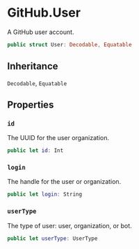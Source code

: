 # GitHub.User

A GitHub user account.

``` swift
public struct User: Decodable, Equatable 
```

## Inheritance

`Decodable`, `Equatable`

## Properties

### `id`

The UUID for the user organization.

``` swift
public let id: Int
```

### `login`

The handle for the user or organization.

``` swift
public let login: String
```

### `userType`

The type of user:​ user, organization, or bot.

``` swift
public let userType: UserType
```
